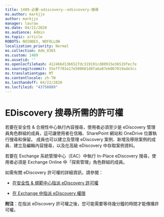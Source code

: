 ```yaml
---
title: 1489-必要-ediscovery--ediscovery-搜尋
ms.author: markjjo
author: markjjo
manager: lauraw
ms.date: 04/21/2020
ms.audience: Admin
ms.topic: article
ROBOTS: NOINDEX, NOFOLLOW
localization_priority: Normal
ms.collection: Adm_O365
ms.custom: 1489
ms.assetid: ''
ms.openlocfilehash: 412466d1366527dc319191cd88915e36519fec7e
ms.sourcegitcommit: 55eff703a17e500681d8fa6a87eb067019ade3cc
ms.translationtype: MT
ms.contentlocale: zh-TW
ms.lasthandoff: 04/22/2020
ms.locfileid: "43758889"
---
```

# <a name="permissions-required-for-ediscovery-searches"></a>EDiscovery 搜尋所需的許可權

若要在安全性 & 合規性中心執行內容搜尋，使用者必須至少是 eDiscovery 管理員角色群組的成員，這可讓使用者在信箱、SharePoint 網站和 OneDrive 位置執行搜尋和保留。 成員也可以建立及管理 eDiscovery 案例、新增及移除案例的成員、建立及編輯內容搜尋，以及在高級 eDiscovery 中存取案例資料。

若要在 Exchange 系統管理中心（EAC）中執行 In-Place eDiscovery 搜尋，使用者必須是 Exchange Online 中「探索管理」角色群組的成員。

如需有關 eDiscovery 許可權的詳細資訊，請參閱： 

- [在安全性 & 規範中心指派 eDiscovery 許可權](https://docs.microsoft.com/office365/securitycompliance/assign-ediscovery-permissions)

- [在 Exchange 中指派 eDiscovery 權限](https://docs.microsoft.com/exchange/security-and-compliance/in-place-ediscovery/assign-ediscovery-permissions)

**附注**：在指派 eDiscovery 許可權之後，您可能需要等待幾分鐘的時間才能傳播許可權。
